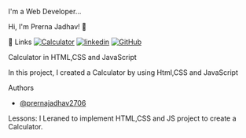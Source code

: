 I'm a Web Developer...


 Hi, I'm Prerna Jadhav! 👋


 🔗 Links
[![Calculator](https://img.shields.io/badge/Calculator-000?style=for-the-badge&logo=ko-fi&logoColor=white)](https://github.com/prernajadhav2706/CODSOFT-Calculator)
[![linkedin](https://img.shields.io/badge/linkedin-0A66C2?style=for-the-badge&logo=linkedin&logoColor=white)](https://www.linkedin.com/in/prerna-jadhav-903aa52aa)
[![GitHub](https://img.shields.io/badge/GitHub-1DA1F2?style=for-the-badge&logo=GitHub&logoColor=white)](https://github.com/prernajadhav2706)


Calculator in HTML,CSS and JavaScript

In this project, I created a Calculator by using Html,CSS and JavaScript


 Authors

- [@prernajadhav2706](https://www.github.com/prernajadhav2706)



 Lessons:
I Leraned to implement HTML,CSS and JS project to create a Calculator.
